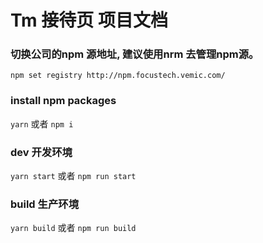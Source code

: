 # Tm 接待页 项目文档


### 切换公司的npm 源地址, 建议使用nrm 去管理npm源。

`npm set registry http://npm.focustech.vemic.com/`

### install npm packages

`yarn` 或者 `npm i`

### dev 开发环境

`yarn start` 或者 `npm run start`

### build 生产环境

`yarn build` 或者 `npm run build`